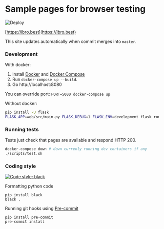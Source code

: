 # Sample pages for browser testing

![Deploy](https://github.com/persidskiy/ibro-samples/workflows/Deploy/badge.svg)

[https://ibro.best](https://ibro.best)

This site updates automatically when commit merges into `master`.

### Development

With docker:

1. Install [Docker](https://www.docker.com/) and [Docker Compose](https://docs.docker.com/compose/install/)
2. Run `docker-compose up --build`.
3. Go http://localhost:8080

You can override port: `PORT=5000 docker-compose up`

Without docker:

```bash
pip install -U flask
FLASK_APP=web/src/main.py FLASK_DEBUG=1 FLASK_ENV=development flask run -p 8080
```

### Running tests

Tests just check that pages are available and respond HTTP 200.

```sh
docker-compose down # down currenly running dev containers if any
./scripts/test.sh
```

### Coding style

[![Code style: black](https://img.shields.io/badge/code%20style-black-000000.svg)](https://github.com/psf/black)

Formatting python code

```
pip install black
black .
```

Running git hooks using [Pre-commit](https://pre-commit.com/)
```
pip install pre-commit
pre-commit install
```
